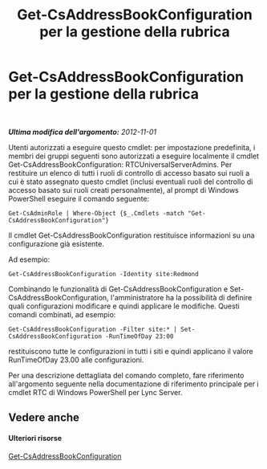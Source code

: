 ﻿---
title: Get-CsAddressBookConfiguration per la gestione della rubrica
TOCTitle: Get-CsAddressBookConfiguration per la gestione della rubrica
ms:assetid: bd62f916-caf3-4e10-ada4-631bbb331ef1
ms:mtpsurl: https://technet.microsoft.com/it-it/library/Gg429721(v=OCS.15)
ms:contentKeyID: 49301812
ms.date: 08/24/2015
mtps_version: v=OCS.15
ms.translationtype: HT
---

# Get-CsAddressBookConfiguration per la gestione della rubrica

 

_**Ultima modifica dell'argomento:** 2012-11-01_

Utenti autorizzati a eseguire questo cmdlet: per impostazione predefinita, i membri dei gruppi seguenti sono autorizzati a eseguire localmente il cmdlet Get-CsAddressBookConfiguration: RTCUniversalServerAdmins. Per restituire un elenco di tutti i ruoli di controllo di accesso basato sui ruoli a cui è stato assegnato questo cmdlet (inclusi eventuali ruoli del controllo di accesso basato sui ruoli creati personalmente), al prompt di Windows PowerShell eseguire il comando seguente:

    Get-CsAdminRole | Where-Object {$_.Cmdlets -match "Get-CsAddressBookConfiguration"}

Il cmdlet Get-CsAddressBookConfiguration restituisce informazioni su una configurazione già esistente.

Ad esempio:

    Get-CsAddressBookConfiguration -Identity site:Redmond

Combinando le funzionalità di Get-CsAddressBookConfiguration e Set-CsAddressBookConfiguration, l'amministratore ha la possibilità di definire quali configurazioni modificare e quindi applicare le modifiche. Questi comandi combinati, ad esempio:

    Get-CsAddressBookConfiguration -Filter site:* | Set-CsAddressBookConfiguration -RunTimeOfDay 23:00

restituiscono tutte le configurazioni in tutti i siti e quindi applicano il valore RunTimeOfDay 23.00 alle configurazioni.

Per una descrizione dettagliata del comando completo, fare riferimento all'argomento seguente nella documentazione di riferimento principale per i cmdlet RTC di Windows PowerShell per Lync Server.

## Vedere anche

#### Ulteriori risorse

[Get-CsAddressBookConfiguration](https://docs.microsoft.com/en-us/powershell/module/skype/Get-CsAddressBookConfiguration)

